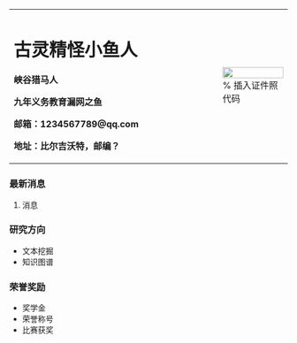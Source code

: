 <table border="0">
  <tr>
    <td width="75%">
      <h1>古灵精怪小鱼人</h1>
      <p><b>峡谷猎马人</b></p>
      <p><b>九年义务教育漏网之鱼</b></p>
      <p><b>邮箱：1234567789@qq.com</b></p>
      <p><b>地址：比尔吉沃特，邮编？</b></p>
    </td>
    <td width="25%">
      <img src="/zhengjianzhao.jpg" width="100%">      % 插入证件照代码
    </td>
  </tr>
</table>

### 最新消息
1.  消息


### 研究方向
- 文本挖掘
- 知识图谱

### 荣誉奖励
  - 奖学金
  - 荣誉称号
  - 比赛获奖

